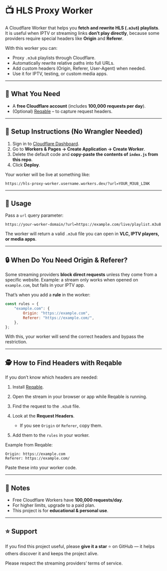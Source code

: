 # 📺 HLS Proxy Worker

A Cloudflare Worker that helps you **fetch and rewrite HLS (`.m3u8`) playlists**.
It is useful when IPTV or streaming links **don’t play directly**, because some providers require special headers like **Origin** and **Referer**.

With this worker you can:

* Proxy `.m3u8` playlists through Cloudflare.
* Automatically rewrite relative paths into full URLs.
* Add custom headers (Origin, Referer, User-Agent) when needed.
* Use it for IPTV, testing, or custom media apps.

---

## 🚀 What You Need

* A **free Cloudflare account** (includes **100,000 requests per day**).
* (Optional) [Reqable](https://reqable.com/) – to capture request headers.

---

## 🔧 Setup Instructions (No Wrangler Needed)

1. Sign in to [Cloudflare Dashboard](https://dash.cloudflare.com/).
2. Go to **Workers & Pages → Create Application → Create Worker**.
3. Delete the default code and **copy-paste the contents of `index.js` from this repo**.
4. Click **Deploy**.

Your worker will be live at something like:

```
https://hls-proxy-worker.username.workers.dev/?url=YOUR_M3U8_LINK
```

---

## 🎯 Usage

Pass a `url` query parameter:

```
https://your-worker-domain/?url=https://example.com/live/playlist.m3u8
```

The worker will return a valid `.m3u8` file you can open in **VLC, IPTV players, or media apps**.

---

## 🔒 When Do You Need Origin & Referer?

Some streaming providers **block direct requests** unless they come from a specific website.
Example: a stream only works when opened on `example.com`, but fails in your IPTV app.

That’s when you add a **rule** in the worker:

```js
const rules = {
    "example.com": {
        Origin: "https://example.com",
        Referer: "https://example.com/",
    },
};
```

With this, your worker will send the correct headers and bypass the restriction.

---

## 🕵️ How to Find Headers with Reqable

If you don’t know which headers are needed:

1. Install [Reqable](https://reqable.com/).
2. Open the stream in your browser or app while Reqable is running.
3. Find the request to the `.m3u8` file.
4. Look at the **Request Headers**.

   * If you see `Origin` or `Referer`, copy them.
5. Add them to the `rules` in your worker.

Example from Reqable:

```
Origin: https://example.com
Referer: https://example.com/
```

Paste these into your worker code.

---

## 📌 Notes

* Free Cloudflare Workers have **100,000 requests/day**.
* For higher limits, upgrade to a paid plan.
* This project is for **educational & personal use**.

---

## ⭐ Support

If you find this project useful, please **give it a star** ⭐ on GitHub — it helps others discover it and keeps the project alive.

Please respect the streaming providers’ terms of service.